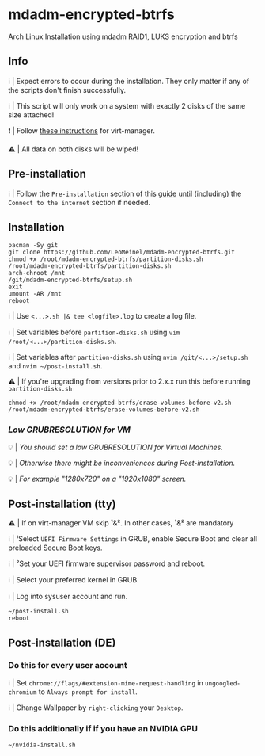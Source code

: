 # mdadm-encrypted-btrfs

Arch Linux Installation using mdadm RAID1, LUKS encryption and btrfs

## Info

:information_source: | Expect errors to occur during the installation. They only matter if any of the scripts don't finish successfully.

:information_source: | This script will only work on a system with exactly 2 disks of the same size attached!

:exclamation: | Follow [these instructions](https://github.com/LeoMeinel/mdadm-encrypted-btrfs/blob/main/secure_boot_virt-manager.md) for virt-manager.

:warning: | All data on both disks will be wiped!

## Pre-installation

:information_source: | Follow the `Pre-installation` section of this [guide](https://wiki.archlinux.org/title/Installation_guide#Pre-installation) until (including) the `Connect to the internet` section if needed.

## Installation

```
pacman -Sy git
git clone https://github.com/LeoMeinel/mdadm-encrypted-btrfs.git
chmod +x /root/mdadm-encrypted-btrfs/partition-disks.sh
/root/mdadm-encrypted-btrfs/partition-disks.sh
arch-chroot /mnt
/git/mdadm-encrypted-btrfs/setup.sh
exit
umount -AR /mnt
reboot
```

:information_source: | Use `<...>.sh |& tee <logfile>.log` to create a log file.

:information_source: | Set variables before `partition-disks.sh` using `vim /root/<...>/partition-disks.sh`.

:information_source: | Set variables after `partition-disks.sh` using `nvim /git/<...>/setup.sh` and `nvim ~/post-install.sh`.

:warning: | If you're upgrading from versions prior to 2.x.x run this before running `partition-disks.sh`

```
chmod +x /root/mdadm-encrypted-btrfs/erase-volumes-before-v2.sh
/root/mdadm-encrypted-btrfs/erase-volumes-before-v2.sh
```

### *Low GRUBRESOLUTION for VM*

:bulb: | *You should set a low GRUBRESOLUTION for Virtual Machines.*

:bulb: | *Otherwise there might be inconveniences during Post-installation.*

:bulb: | *For example "1280x720" on a "1920x1080" screen.*

## Post-installation (tty)

:warning: | If on virt-manager VM skip ¹&². In other cases, ¹&² are mandatory

:information_source: | ¹Select `UEFI Firmware Settings` in GRUB, enable Secure Boot and clear all preloaded Secure Boot keys.

:information_source: | ²Set your UEFI firmware supervisor password and reboot.

:information_source: | Select your preferred kernel in GRUB.

:information_source: | Log into sysuser account and run.

```
~/post-install.sh
reboot
```

## Post-installation (DE)

### Do this for every user account

:information_source: |  Set `chrome://flags/#extension-mime-request-handling` in `ungoogled-chromium` to `Always prompt for install`.

:information_source: |  Change Wallpaper by `right-clicking` your `Desktop`.

### Do this additionally if if you have an NVIDIA GPU

```
~/nvidia-install.sh
```
